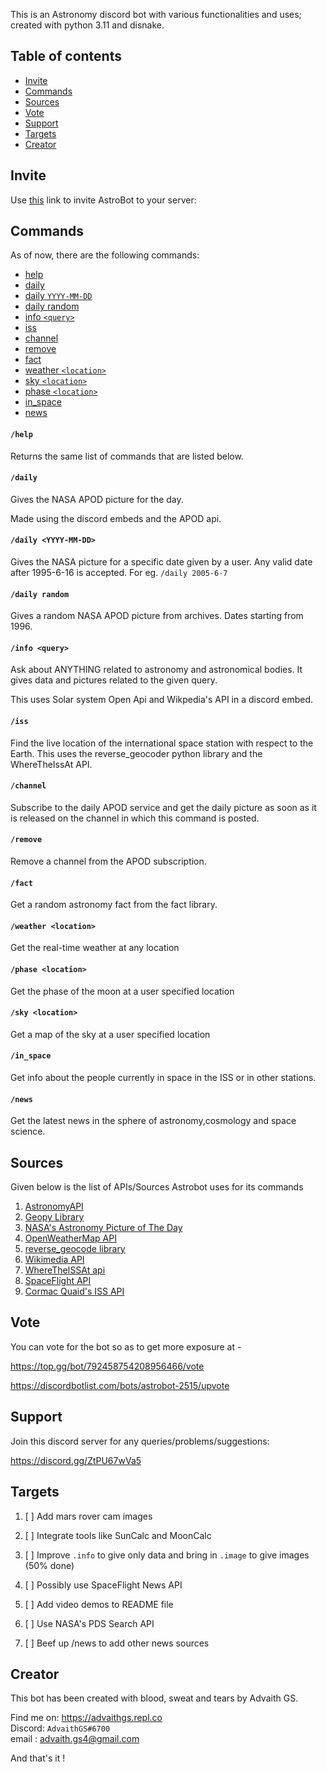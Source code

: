 This is an Astronomy discord bot with various functionalities and uses; created with python 3.11 and disnake. 

## Table of contents
* [Invite](#Invite)
* [Commands](#Commands)
* [Sources](#Sources)
* [Vote](#Vote)
* [Support](#Support)
* [Targets](#Targets)
* [Creator](#Creator)



## Invite

Use [this](https://discord.com/oauth2/authorize?client_id=792458754208956466) link to invite AstroBot to your server:




## Commands
As of now, there are the following commands:
* [help](#help)
* [daily](#daily)
* [daily `YYYY-MM-DD`](#daily-yyyy-mm-dd)
* [daily random](#daily-random)
* [info `<query>`](#info-query)
* [iss ](#iss)
* [channel](#channel)
* [remove](#remove)
* [fact](#fact)
* [weather `<location>`](#weather-location)
* [sky `<location>`](#sky-location)
* [phase `<location>`](#phase-location)
* [in_space](#in_space)
* [news](#news)




#### `/help`
Returns the same list of commands that are listed below.

#### `/daily`
Gives the NASA APOD picture for the day. 

Made using the discord embeds and the APOD api.

#### `/daily <YYYY-MM-DD>`
Gives the NASA picture for a specific date given by a user. Any valid date after 1995-6-16 is accepted.
For eg. `/daily 2005-6-7`

#### `/daily random`
Gives a random NASA APOD picture from archives. Dates starting from  1996.

#### `/info <query>`
Ask about ANYTHING related to astronomy and astronomical bodies. It gives data and pictures related to the given query.

This uses Solar system Open Api and Wikpedia's API in a discord embed.

#### `/iss`
Find the live location of the international space station with respect to the Earth.
This uses the reverse_geocoder python library and the WhereTheIssAt API.
#### `/channel`
Subscribe to the daily APOD service and get the daily picture as soon as it is released on the channel in which this command is posted.

#### `/remove`
Remove a channel from the APOD subscription.

#### `/fact`
Get a random astronomy fact from the fact library.

#### `/weather <location>`
Get the real-time weather at any location

#### `/phase <location>`
Get the phase of the moon at a user specified location

#### `/sky <location>`
Get a map of the sky at a user specified location

#### `/in_space`
Get info about the people currently in space in the ISS or in other stations.

#### `/news`
Get the latest news in the sphere of astronomy,cosmology and space science.

## Sources

Given below is the list of APIs/Sources Astrobot uses for its commands
1. [AstronomyAPI](https://github.com/AstronomyAPI/Samples)
2. [Geopy Library](https://github.com/geopy/geopy)
3. [NASA's Astronomy Picture of The Day](https://github.com/nasa/apod-api)
4. [OpenWeatherMap API](https://openweathermap.org/api)
5. [reverse_geocode library](https://github.com/thampiman/reverse-geocoder)
6. [Wikimedia API](https://api.wikimedia.org/wiki/Main_Page)
7. [WhereTheISSAt api](https://wheretheiss.at/w/developer)
8. [SpaceFlight API](https://api.spaceflightnewsapi.net/v3/)
9. [Cormac Quaid's ISS API](https://github.com/corquaid/international-space-station-APIs)

## Vote

You can vote for the bot so as to get more exposure at - 

https://top.gg/bot/792458754208956466/vote

https://discordbotlist.com/bots/astrobot-2515/upvote

## Support

Join this discord server for any queries/problems/suggestions:
 
https://discord.gg/ZtPU67wVa5

## Targets
1. [ ] Add mars rover cam images

2. [ ] Integrate tools like SunCalc and MoonCalc

3. [ ] Improve `.info` to give only data and bring in `.image` to give images (50% done)

4. [ ] Possibly use SpaceFlight News API

5. [ ] Add video demos to README file

6. [ ] Use NASA's PDS Search API

7. [ ] Beef up /news to add other news sources

## Creator

This bot has been created with blood, sweat and tears by Advaith GS.

Find me on: https://advaithgs.repl.co <br>
Discord: `AdvaithGS#6700` <br>
email : advaith.gs4@gmail.com <br>


And that's it !
</span>
